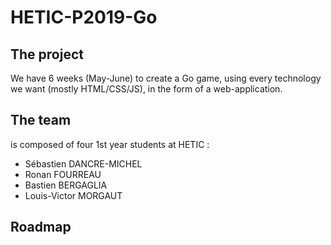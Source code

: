 # HETIC-P2019-Go

## The project

We have 6 weeks (May-June) to create a Go game, using every technology we want (mostly HTML/CSS/JS), in the form of a web-application.

## The team

is composed of four 1st year students at HETIC :
- Sébastien DANCRE-MICHEL
- Ronan FOURREAU
- Bastien BERGAGLIA
- Louis-Victor MORGAUT

## Roadmap
